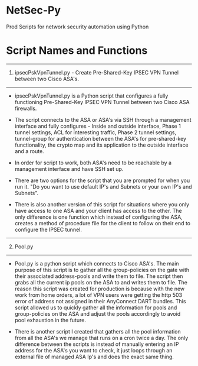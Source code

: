 # NetSec-Py
Prod Scripts for network security automation using Python

Script Names and Functions
============================
-----------
1. ipsecPskVpnTunnel.py - Create Pre-Shared-Key IPSEC VPN Tunnel between two Cisco ASA's.
-----------
- ipsecPskVpnTunnel.py is a Python script that configures a fully functioning Pre-Shared-Key IPSEC VPN Tunnel between two Cisco ASA firewalls. 

- The script connects to the ASA or ASA's via SSH through a management interface and fully configures - Inside and outside interface, Phase 1 tunnel settings, ACL for interesting traffic, Phase 2 tunnel settings, tunnel-group for authentication between the ASA's for pre-shared-key functionality, the crypto map and its application to the outside interface and a route.

- In order for script to work, both ASA's need to be reachable by a management interface and have SSH set up.

- There are two options for the script that you are prompted for when you run it. "Do you want to use default IP's and Subnets or your own IP's and Subnets".

- There is also another version of this script for situations where you only have access to one ASA and your client has access to the other. The only difference is one function which instead of configuring the ASA, creates a method of procedure file for the client to follow on their end to configure the IPSEC tunnel.

-------------------------
2. Pool.py
--------------------------
- Pool.py is a python script which connects to Cisco ASA's. The main purpose of this script is to gather all the group-policies on the gate with their associated address-pools and write them to file. The script then grabs all the current ip pools on the ASA to and writes them to file. The reason this script was created for production is because with the new work from home orders, a lot of VPN users were getting the http 503 error of address not assigned in their AnyConnect DART bundles. This script allowed us to quickly gather all the information for pools and group-policies on the ASA and adjust the pools accordingly to avoid pool exhaustion in the future.

- There is another script I created that gathers all the pool information from all the ASA's we manage that runs on a cron twice a day. The only difference between the scripts is instead of manually entering an IP address for the ASA's you want to check, it just loops through an external file of managed ASA Ip's and does the exact same thing.
